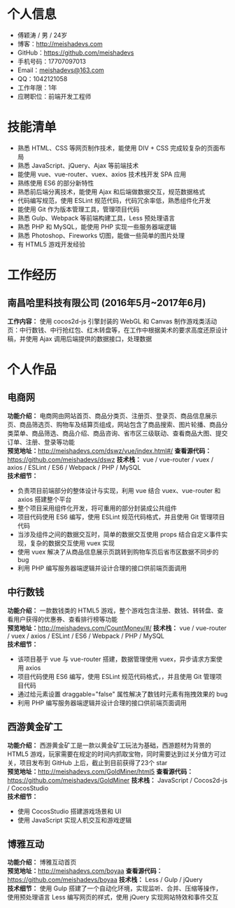 # 个人信息
-  傅颖涛 / 男 / 24岁
- 博客：<a href="http://meishadevs.com" style="text-decoration: none;color:#555">http://meishadevs.com</a>
- GitHub：<a href="https://github.com/meishadevs" style="text-decoration: none;color:#555">https://github.com/meishadevs</a>
- 手机号码：17707097013
- Email：meishadevs@163.com
- QQ：1042121058
-  工作年限：1年
- 应聘职位：前端开发工程师

# 技能清单
- 熟悉 HTML、CSS 等网页制作技术，能使用 DIV + CSS 完成较复杂的页面布局
- 熟悉 JavaScript、jQuery、Ajax 等前端技术
- 能使用 vue、vue-router、vuex、axios 技术栈开发 SPA 应用
- 熟练使用 ES6 的部分新特性
- 熟悉前后端分离技术，能使用 Ajax 和后端做数据交互，规范数据格式
- 代码编写规范，使用 ESLint 规范代码，代码冗余率低，熟悉组件化开发
- 能使用 Git 作为版本管理工具，管理项目代码
- 熟悉 Gulp、Webpack 等前端构建工具，Less 预处理语言
- 熟悉 PHP 和 MySQL，能使用 PHP 实现一些服务器端逻辑
- 熟悉 Photoshop、Fireworks 切图，能做一些简单的图片处理
- 有 HTML5 游戏开发经验

# 工作经历
## 南昌哈里科技有限公司  (2016年5月~2017年6月)
**工作内容：** 使用 cocos2d-js 引擎封装的 WebGL 和 Canvas 制作游戏类活动页：中行数钱、中行抢红包、红木转盘等，在工作中根据美术的要求高度还原设计稿，并使用 Ajax 调用后端提供的数据接口，处理数据

# 个人作品

## 电商网
**功能介绍：** 电商网由网站首页、商品分类页、注册页、登录页、商品信息展示页、商品筛选页、购物车及结算页组成，网站包含了商品搜索、图片轮播、商品分类菜单、商品筛选、商品介绍、商品咨询、省市区三级联动、查看商品大图、提交订单、注册、登录等功能  
**预览地址：**<a href="http://meishadevs.com/dswz/vue/index.html#/" style="text-decoration: none;color:#555">http://meishadevs.com/dswz/vue/index.html#/</a>
**查看源代码：**<a href="https://github.com/meishadevs/dswz" style="text-decoration: none;color:#555">https://github.com/meishadevs/dswz</a>
**技术栈：** vue  /  vue-router  /  vuex  /  axios  /  ESLint  /  ES6  /  Webpack  /  PHP  /  MySQL  
**技术细节：**  

- 负责项目前端部分的整体设计与实现，利用 vue 结合 vuex、vue-router 和 axios 搭建整个平台
- 整个项目采用组件化开发，将可重用的部分封装成公共组件
- 项目代码使用 ES6 编写，使用 ESLint 规范代码格式，并且使用 Git 管理项目代码
- 当涉及组件之间的数据交互时，简单的数据交互使用 props 结合自定义事件实现，复杂的数据交互使用 vuex 实现
- 使用 vuex 解决了从商品信息展示页跳转到购物车页后省市区数据不同步的   bug
- 利用 PHP 编写服务器端逻辑并设计合理的接口供前端页面调用

## 中行数钱
**功能介绍：** 一款数钱类的 HTML5 游戏，整个游戏包含注册、数钱、转转盘、查看用户获得的优惠券、查看排行榜等功能  
**预览地址：**<a href="http://meishadevs.com/CountMoney/#/" style="text-decoration: none;color:#555">http://meishadevs.com/CountMoney/#/</a>
**技术栈：** vue  /  vue-router  /  vuex  /  axios  /  ESLint  /  ES6  /  Webpack  /  PHP  /  MySQL  
**技术细节：**  

- 该项目基于 vue 与 vue-router 搭建，数据管理使用 vuex，异步请求方案使用 axios
- 项目代码使用 ES6 编写，使用 ESLint 规范代码格式，，并且使用 Git 管理项目代码
- 通过给元素设置 draggable="false" 属性解决了数钱时元素有拖拽效果的 bug
- 利用 PHP 编写服务器端逻辑并设计合理的接口供前端页面调用

## 西游黄金矿工 
**功能介绍：**  西游黄金矿工是一款以黄金矿工玩法为基础，西游题材为背景的 HTML5 游戏，玩家需要在规定的时间内抓取宝物，同时需要达到过关分值方可过关，项目发布到 GitHub 上后，截止到目前获得了23个 star  
**预览地址：**<a href="http://meishadevs.com/GoldMiner/html5" style="text-decoration: none;color:#555">http://meishadevs.com/GoldMiner/html5</a>
**查看源代码：**<a href="https://github.com/meishadevs/GoldMiner" style="text-decoration: none;color:#555">https://github.com/meishadevs/GoldMiner</a>
**技术栈：**  JavaScript / Cocos2d-js  /  CocosStudio  
**技术细节：**  

- 使用 CocosStudio 搭建游戏场景和 UI  
- 使用 JavaScript 实现人机交互和游戏逻辑

## 博雅互动
**功能介绍：**  博雅互动首页  
**预览地址：**<a href="http://meishadevs.com/boyaa" style="text-decoration: none;color:#555">http://meishadevs.com/boyaa</a>
**查看源代码：**<a href="https://github.com/meishadevs/boyaa" style="text-decoration: none;color:#555">https://github.com/meishadevs/boyaa</a>
**技术栈：**  Less  /  Gulp  /  jQuery  
**技术细节：**  使用 Gulp 搭建了一个自动化环境，实现监听、合并、压缩等操作，使用预处理语言 Less 编写网页的样式，使用 jQuery 实现网站特效和事件交互
